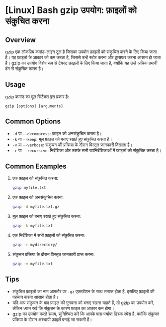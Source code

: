 # [Linux] Bash gzip उपयोग: फ़ाइलों को संकुचित करना

## Overview
gzip एक लोकप्रिय कमांड-लाइन टूल है जिसका उपयोग फ़ाइलों को संकुचित करने के लिए किया जाता है। यह फ़ाइलों के आकार को कम करता है, जिससे उन्हें स्टोर करना और ट्रांसफर करना आसान हो जाता है। gzip का उपयोग विशेष रूप से टेक्स्ट फ़ाइलों के लिए किया जाता है, क्योंकि यह उन्हें अधिक प्रभावी ढंग से संकुचित करता है।

## Usage
gzip कमांड का मूल सिंटैक्स इस प्रकार है:

```
gzip [options] [arguments]
```

## Common Options
- `-d` या `--decompress`: फ़ाइल को अनसंकुचित करता है।
- `-k` या `--keep`: मूल फ़ाइल को बनाए रखते हुए संकुचित करता है।
- `-v` या `--verbose`: संकुचन की प्रक्रिया के दौरान विस्तृत जानकारी दिखाता है।
- `-r` या `--recursive`: निर्देशिका और उसके सभी उपनिर्देशिकाओं में फ़ाइलों को संकुचित करता है।

## Common Examples
1. एक फ़ाइल को संकुचित करना:
   ```bash
   gzip myfile.txt
   ```

2. एक फ़ाइल को अनसंकुचित करना:
   ```bash
   gzip -d myfile.txt.gz
   ```

3. मूल फ़ाइल को बनाए रखते हुए संकुचित करना:
   ```bash
   gzip -k myfile.txt
   ```

4. एक निर्देशिका में सभी फ़ाइलों को संकुचित करना:
   ```bash
   gzip -r mydirectory/
   ```

5. संकुचन प्रक्रिया के दौरान विस्तृत जानकारी प्राप्त करना:
   ```bash
   gzip -v myfile.txt
   ```

## Tips
- संकुचित फ़ाइलों का नाम आमतौर पर `.gz` एक्सटेंशन के साथ समाप्त होता है, इसलिए फ़ाइलों की पहचान करना आसान होता है।
- यदि आप संकुचन के बाद फ़ाइल की गुणवत्ता को बनाए रखना चाहते हैं, तो gzip का उपयोग करें, लेकिन ध्यान रखें कि संकुचन के कारण फ़ाइल का आकार कम होगा।
- gzip का उपयोग करते समय, सुनिश्चित करें कि आपके पास पर्याप्त डिस्क स्पेस है, क्योंकि संकुचन प्रक्रिया के दौरान अस्थायी फ़ाइलें बनाई जा सकती हैं।